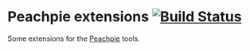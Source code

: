 # Peachpie extensions [![Build Status](https://travis-ci.org/MaitreDede/Peachpie.Extensions.svg?branch=master)](https://travis-ci.org/MaitreDede/Peachpie.Extensions)

Some extensions for the [Peachpie](http://www.peachpie.io/) tools.